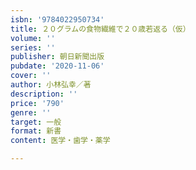 ```yaml
---
isbn: '9784022950734'
title: ２０グラムの食物繊維で２０歳若返る（仮）
volume: ''
series: ''
publisher: 朝日新聞出版
pubdate: '2020-11-06'
cover: ''
author: 小林弘幸／著
description: ''
price: '790'
genre: ''
target: 一般
format: 新書
content: 医学・歯学・薬学

---
```

